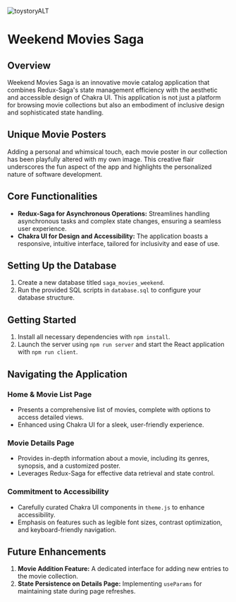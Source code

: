 ![toystoryALT](https://github.com/TyDomben/weekend-movie-sagas/assets/127000572/741a93c3-2733-42fc-99e5-b56f3e9f6314)

# Weekend Movies Saga

## Overview

Weekend Movies Saga is an innovative movie catalog application that combines Redux-Saga's state management efficiency with the aesthetic and accessible design of Chakra UI. This application is not just a platform for browsing movie collections but also an embodiment of inclusive design and sophisticated state handling.

## Unique Movie Posters

Adding a personal and whimsical touch, each movie poster in our collection has been playfully altered with my own image. This creative flair underscores the fun aspect of the app and highlights the personalized nature of software development.

## Core Functionalities

- **Redux-Saga for Asynchronous Operations:** Streamlines handling asynchronous tasks and complex state changes, ensuring a seamless user experience.
- **Chakra UI for Design and Accessibility:** The application boasts a responsive, intuitive interface, tailored for inclusivity and ease of use.

## Setting Up the Database

1. Create a new database titled `saga_movies_weekend`.
2. Run the provided SQL scripts in `database.sql` to configure your database structure.

## Getting Started

1. Install all necessary dependencies with `npm install`.
2. Launch the server using `npm run server` and start the React application with `npm run client`.

## Navigating the Application

### Home & Movie List Page

- Presents a comprehensive list of movies, complete with options to access detailed views.
- Enhanced using Chakra UI for a sleek, user-friendly experience.

### Movie Details Page

- Provides in-depth information about a movie, including its genres, synopsis, and a customized poster.
- Leverages Redux-Saga for effective data retrieval and state control.

### Commitment to Accessibility

- Carefully curated Chakra UI components in `theme.js` to enhance accessibility.
- Emphasis on features such as legible font sizes, contrast optimization, and keyboard-friendly navigation.

## Future Enhancements

1. **Movie Addition Feature:** A dedicated interface for adding new entries to the movie collection.
2. **State Persistence on Details Page:** Implementing `useParams` for maintaining state during page refreshes.
